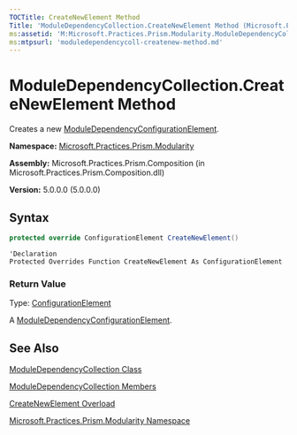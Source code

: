 ```yaml
---
TOCTitle: CreateNewElement Method
Title: 'ModuleDependencyCollection.CreateNewElement Method (Microsoft.Practices.Prism.Modularity)'
ms:assetid: 'M:Microsoft.Practices.Prism.Modularity.ModuleDependencyCollection.CreateNewElement'
ms:mtpsurl: 'moduledependencycoll-createnew-method.md'
---
```


# ModuleDependencyCollection.CreateNewElement Method

Creates a new [ModuleDependencyConfigurationElement](/patterns-practices/reference/moduledependencyconfigurationelement-class-mspp-modularity).

**Namespace:** [Microsoft.Practices.Prism.Modularity](/patterns-practices/reference/mspp-modularity-namespace)

**Assembly:** Microsoft.Practices.Prism.Composition (in Microsoft.Practices.Prism.Composition.dll)

**Version:** 5.0.0.0 (5.0.0.0)

## Syntax

```C#
protected override ConfigurationElement CreateNewElement()
```
```VB
'Declaration
Protected Overrides Function CreateNewElement As ConfigurationElement
```

### Return Value

Type: [ConfigurationElement](http://msdn.microsoft.com/en-us/library/kyx77cz3)

A [ModuleDependencyConfigurationElement](/patterns-practices/reference/moduledependencyconfigurationelement-class-mspp-modularity).

## See Also

[ModuleDependencyCollection Class](/patterns-practices/reference/moduledependencycollection-class-mspp-modularity)

[ModuleDependencyCollection Members](/patterns-practices/reference/moduledependencycollection-members-mspp-modularity)

[CreateNewElement Overload](/patterns-practices/reference/moduledependencycollection-createnewelement-method-mspp-modularity)

[Microsoft.Practices.Prism.Modularity Namespace](/patterns-practices/reference/mspp-modularity-namespace)